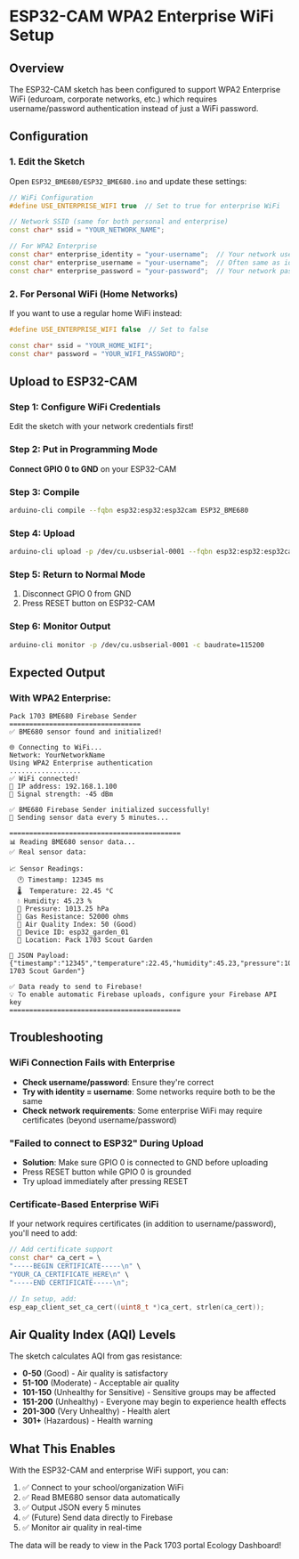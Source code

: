 # ESP32-CAM WPA2 Enterprise WiFi Setup

## Overview
The ESP32-CAM sketch has been configured to support WPA2 Enterprise WiFi (eduroam, corporate networks, etc.) which requires username/password authentication instead of just a WiFi password.

## Configuration

### 1. Edit the Sketch

Open `ESP32_BME680/ESP32_BME680.ino` and update these settings:

```cpp
// WiFi Configuration
#define USE_ENTERPRISE_WIFI true  // Set to true for enterprise WiFi

// Network SSID (same for both personal and enterprise)
const char* ssid = "YOUR_NETWORK_NAME";

// For WPA2 Enterprise
const char* enterprise_identity = "your-username";  // Your network username
const char* enterprise_username = "your-username";  // Often same as identity
const char* enterprise_password = "your-password";  // Your network password
```

### 2. For Personal WiFi (Home Networks)

If you want to use a regular home WiFi instead:

```cpp
#define USE_ENTERPRISE_WIFI false  // Set to false

const char* ssid = "YOUR_HOME_WIFI";
const char* password = "YOUR_WIFI_PASSWORD";
```

## Upload to ESP32-CAM

### Step 1: Configure WiFi Credentials
Edit the sketch with your network credentials first!

### Step 2: Put in Programming Mode
**Connect GPIO 0 to GND** on your ESP32-CAM

### Step 3: Compile
```bash
arduino-cli compile --fqbn esp32:esp32:esp32cam ESP32_BME680
```

### Step 4: Upload
```bash
arduino-cli upload -p /dev/cu.usbserial-0001 --fqbn esp32:esp32:esp32cam ESP32_BME680
```

### Step 5: Return to Normal Mode
1. Disconnect GPIO 0 from GND
2. Press RESET button on ESP32-CAM

### Step 6: Monitor Output
```bash
arduino-cli monitor -p /dev/cu.usbserial-0001 -c baudrate=115200
```

## Expected Output

### With WPA2 Enterprise:
```
Pack 1703 BME680 Firebase Sender
=================================
✅ BME680 sensor found and initialized!

🌐 Connecting to WiFi...
Network: YourNetworkName
Using WPA2 Enterprise authentication
..................
✅ WiFi connected!
📍 IP address: 192.168.1.100
📶 Signal strength: -45 dBm

✅ BME680 Firebase Sender initialized successfully!
📡 Sending sensor data every 5 minutes...

===========================================
📊 Reading BME680 sensor data...
✅ Real sensor data:

📈 Sensor Readings:
  🕐 Timestamp: 12345 ms
  🌡️  Temperature: 22.45 °C
  💧 Humidity: 45.23 %
  🔽 Pressure: 1013.25 hPa
  💨 Gas Resistance: 52000 ohms
  🎯 Air Quality Index: 50 (Good)
  📱 Device ID: esp32_garden_01
  📍 Location: Pack 1703 Scout Garden

📝 JSON Payload:
{"timestamp":"12345","temperature":22.45,"humidity":45.23,"pressure":1013.25,"gasResistance":52000,"airQualityIndex":50,"deviceId":"esp32_garden_01","location":"Pack 1703 Scout Garden"}

✅ Data ready to send to Firebase!
💡 To enable automatic Firebase uploads, configure your Firebase API key
===========================================
```

## Troubleshooting

### WiFi Connection Fails with Enterprise
- **Check username/password**: Ensure they're correct
- **Try with identity = username**: Some networks require both to be the same
- **Check network requirements**: Some enterprise WiFi may require certificates (beyond username/password)

### "Failed to connect to ESP32" During Upload
- **Solution**: Make sure GPIO 0 is connected to GND before uploading
- Press RESET button while GPIO 0 is grounded
- Try upload immediately after pressing RESET

### Certificate-Based Enterprise WiFi
If your network requires certificates (in addition to username/password), you'll need to add:

```cpp
// Add certificate support
const char* ca_cert = \
"-----BEGIN CERTIFICATE-----\n" \
"YOUR_CA_CERTIFICATE_HERE\n" \
"-----END CERTIFICATE-----\n";

// In setup, add:
esp_eap_client_set_ca_cert((uint8_t *)ca_cert, strlen(ca_cert));
```

## Air Quality Index (AQI) Levels

The sketch calculates AQI from gas resistance:
- **0-50** (Good) - Air quality is satisfactory
- **51-100** (Moderate) - Acceptable air quality
- **101-150** (Unhealthy for Sensitive) - Sensitive groups may be affected
- **151-200** (Unhealthy) - Everyone may begin to experience health effects
- **201-300** (Very Unhealthy) - Health alert
- **301+** (Hazardous) - Health warning

## What This Enables

With the ESP32-CAM and enterprise WiFi support, you can:
1. ✅ Connect to your school/organization WiFi
2. ✅ Read BME680 sensor data automatically
3. ✅ Output JSON every 5 minutes
4. ✅ (Future) Send data directly to Firebase
5. ✅ Monitor air quality in real-time

The data will be ready to view in the Pack 1703 portal Ecology Dashboard!

